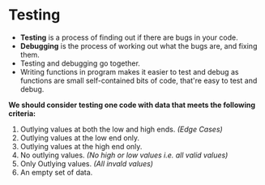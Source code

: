 # Testing

* **Testing** is a process of finding out if there are bugs in your code.
* **Debugging** is the process of working out what the bugs are, and fixing them.
* Testing and debugging go together.
* Writing functions in program makes it easier to test and debug as functions are small self-contained bits of code, that're easy to test and debug.
  
**We should consider testing one code with data that meets the following criteria:**

1. Outlying values at both the low and high ends. *(Edge Cases)*
2. Outlying values at the low end only.
3. Outlying values at the high end only.
4. No outlying values. *(No high or low values i.e. all valid values)*
5. Only Outlying values. *(All invald values)*
6. An empty set of data.